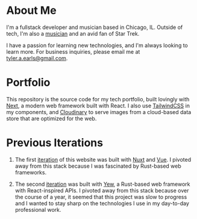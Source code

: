 # About Me

I'm a fullstack developer and musician based in Chicago, IL. Outside of tech, I'm also a [musician](https://www.cuckooandthebirds.com) and an avid fan of Star Trek.

I have a passion for learning new technologies, and I'm always looking to learn more. For business inquiries, please email me at [tyler.a.earls@gmail.com](mailto:tyler.a.earls@gmail.com).

# Portfolio

This repository is the source code for my tech portfolio, built lovingly with [Next](https://nextjs.org), a modern web framework built with React. I also use [TailwindCSS](https://tailwindcss.com) in my components, and [Cloudinary](https://cloudinary.com) to serve images from a cloud-based data store that are optimized for the web.

# Previous Iterations

1. The first [iteration](https://github.com/taearls/portfolio-nuxt) of this website was built with [Nuxt](https://nuxtjs.org) and [Vue](https://vuejs.org). I pivoted away from this stack because I was fascinated by Rust-based web frameworks.

2. The second [iteration](https://github.com/taearls/portfolio-rs) was built with [Yew](https://yew.rs), a Rust-based web framework with React-inspired APIs. I pivoted away from this stack because over the course of a year, it seemed that this project was slow to progress and I wanted to stay sharp on the technologies I use in my day-to-day professional work.
